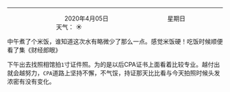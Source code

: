 ***
&nbsp;&nbsp;&nbsp;&nbsp;&nbsp;&nbsp;&nbsp;&nbsp;&nbsp;&nbsp;&nbsp;&nbsp;&nbsp;&nbsp;&nbsp;&nbsp;&nbsp;&nbsp;
&nbsp;&nbsp;&nbsp;&nbsp;&nbsp;&nbsp;&nbsp;&nbsp;&nbsp;&nbsp;&nbsp;&nbsp;&nbsp;&nbsp;           2020年4月05日
&nbsp;&nbsp;&nbsp;&nbsp;&nbsp;&nbsp;&nbsp;&nbsp;&nbsp;&nbsp;&nbsp;&nbsp;&nbsp;&nbsp;&nbsp;&nbsp;&nbsp;&nbsp;
&nbsp;&nbsp;&nbsp;&nbsp;&nbsp;&nbsp;&nbsp;&nbsp;&nbsp;&nbsp;&nbsp;&nbsp;&nbsp;&nbsp;                星期日
&nbsp;&nbsp;&nbsp;&nbsp;&nbsp;&nbsp;&nbsp;&nbsp;&nbsp;&nbsp;&nbsp;&nbsp;&nbsp;&nbsp;&nbsp;&nbsp;&nbsp;&nbsp;
&nbsp;&nbsp;&nbsp;&nbsp;&nbsp;&nbsp;&nbsp;&nbsp;&nbsp;&nbsp;&nbsp;&nbsp;&nbsp;&nbsp;&nbsp;&nbsp;&nbsp;&nbsp;
&nbsp;&nbsp;&nbsp;&nbsp;&nbsp;&nbsp;&nbsp;&nbsp;&nbsp;                                       天气： :sunny:


中午煮了个米饭，谁知道这次水有略微少了那么一点。感觉米饭硬！吃饭时候顺便看了集《财经郎眼》

下午出去找照相馆拍`1`寸证件照。为的是以后CPA证书上面看着比较专业。越付出就会越努力，`CPA`道路上坚持不懈，不气馁，持证那天比比看与今天拍照时候头发浓密有没有变化。